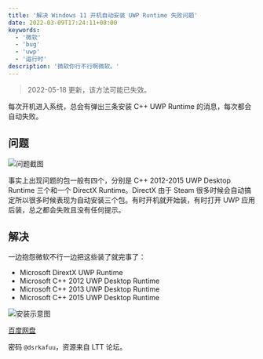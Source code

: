 ```yaml
---
title: '解决 Windows 11 开机自动安装 UWP Runtime 失败问题'
date: 2022-03-09T17:24:11+08:00
keywords:
  - '微软'
  - 'bug'
  - 'uwp'
  - '运行时'
description: '微软你行不行啊微软。'
---
```


> 2022-05-18 更新，该方法可能已失效。

每次开机进入系统，总会有弹出三条安装 C++ UWP Runtime 的消息，每次都会自动失败。

<!--more-->

## 问题

![问题截图](20220309171235.webp)

事实上出现问题的包一般有四个，分别是 C++ 2012-2015 UWP Desktop Runtime 三个和一个 DirectX Runtime。DirectX 由于 Steam 很多时候会自动搞定所以很多时候表现为自动安装三个包。有时开机就开始装，有时打开 UWP 应用后装，总之都会失败且没有任何提示。

## 解决

一边抱怨微软不行一边把这些装了就完事了：

- Microsoft DirextX UWP Runtime
- Microsoft C++ 2012 UWP Desktop Runtime
- Microsoft C++ 2013 UWP Desktop Runtime
- Microsoft C++ 2015 UWP Desktop Runtime

![安装示意图](20220506152216.webp)

[百度网盘](https://pan.baidu.com/s/1Zf7lQp3r-ismR77YapTm0g?pwd=45na)

密码 `@dsrkafuu`，资源来自 LTT 论坛。

